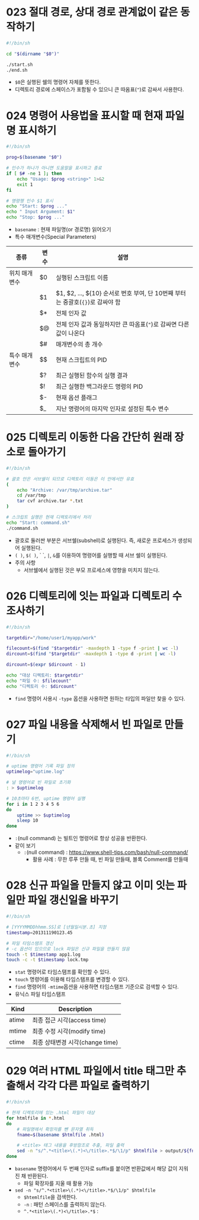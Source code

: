 # 023 절대 경로, 상대 경로 관계없이 같은 동작하기 
```bash
#!/bin/sh

cd "$(dirname "$0")"

./start.sh
./end.sh
```

- `$0`은 실행된 쉘의 명령어 자체를 뜻한다. 
- 디렉토리 경로에 스페이스가 포함될 수 있으니 큰 따옴표(`"`)로 감싸서 사용한다.


# 024 명령어 사용법을 표시할 때 현재 파일명 표시하기 
```bash
#!/bin/sh

prog=$(basename "$0")

# 인수가 하나가 아니면 도움말을 표시하고 종료
if [ $# -ne 1 ]; then 
    echo "Usage: $prog <string>" 1>&2
    exit 1
fi

# 명령행 인수 $1 표시 
echo "Start: $prog ..."
echo " Input Argument: $1"
echo "Stop: $prog ..."
```

- `basename` : 현재 파일명(or 경로명) 읽어오기
- 특수 매개변수(Special Parameters) 

| 종류  | 변수   | 설명  |
|---|---|---|
| 위치 매개변수  | $0  | 실행된 스크립트 이름  |
|   | $1  | $1, $2, ..., ${10} 순서로 번호 부여, 단 10번째 부터는 중괄호(`{}`)로 감싸야 함  |
|   | $*  | 전체 인자 값  |
|   | $@  | 전체 인자 값과 동일하지만 큰 따옴표(`"`)로 감싸면 다른 값이 나온다  |
|   | $#  | 매개변수의 총 개수  |
| 특수 매개변수  | $$  | 현재 스크립트의 PID  |
|   | $?  | 최근 실행된 함수의 실행 결과  |
|   | $!  | 최근 실행한 백그라운드 명령의 PID  |
|   | $-  | 현재 옵션 플래그  |
|   | $_  | 지난 명령어의 마지막 인자로 설정된 특수 변수  |


# 025 디렉토리 이동한 다음 간단히 원래 장소로 돌아가기
```bash
#!/bin/sh

# 괄호 안은 서브쉘이 되므로 디렉토리 이동은 이 안에서만 유효
(
    echo "Archive: /var/tmp/archive.tar"
    cd /var/tmp
    tar cvf archive.tar *.txt
)

# 스크립트 실행은 현재 디렉토리에서 처리 
echo "Start: command.sh"
./command.sh
```

- 괄호로 둘러싼 부분은 서브쉘(subshell)로 실행된다. 즉, 새로운 프로세스가 생성되어 실행된다.
- `( )`, `$( )`, \` \`, `|`, `&`를 이용하여 명령어를 실행할 때 서브 쉘이 실행된다. 
- 주의 사항 
  - 서브쉘에서 실행된 것은 부모 프로세스에 영향을 미치지 않는다. 


# 026 디렉토리에 잇는 파일과 디렉토리 수 조사하기 
```bash 
#!/bin/sh

targetdir="/home/user1/myapp/work"

filecount=$(find "$targetdir" -maxdepth 1 -type f -print | wc -l)
dircount=$(find "$targetdir" -maxdepth 1 -type d -print | wc -l)

dircount=$(expr $dircount - 1)

echo "대상 디렉토리: $targetdir"
echo "파일 수: $filecount"
echo "디렉토리 수: $dircount"
```

- `find` 명령어 사용시 `-type` 옵션을 사용하면 원하는 타입의 파일만 찾을 수 있다. 


# 027 파일 내용을 삭제해서 빈 파일로 만들기 
```bash
#!/bin/sh

# uptime 명령어 기록 파일 정의
uptimelog="uptime.log"

# 널 명령어로 빈 파일로 초기화 
: > $uptimelog

# 10초마타 6번, uptime 명령어 실행
for i in 1 2 3 4 5 6
do
    uptime >> $uptimelog
    sleep 10
done
```

- `:`(null command) 는 빌트인 명령어로 항상 성공을 반환한다. 
- 같이 보기
  - `:`(null command) : https://www.shell-tips.com/bash/null-command/
    - 활용 사례 : 무한 루푸 만들 때, 빈 파일 만들때, 블록 Comment를 만들때 


# 028 신규 파일을 만들지 않고 이미 잇는 파일만 파일 갱신일을 바꾸기 
```bash
#!/bin/sh

# [YYYYMMDDhhmm.SS]로 [년월일시분.초] 지정
timestamp=201311190123.45

# 파일 타임스탬프 갱신
# -c 옵션이 있으므로 lock 파일은 신규 파일을 만들지 않음 
touch -t $timestamp app1.log
touch -c -t $timestamp lock.tmp 
```

- `stat` 명령어로 타임스탬프를 확인할 수 있다.
- `touch` 명령어를 이용해 타임스탬프를 변경할 수 있다. 
- `find` 명령어의 `-mtime`옵션을 사용하면 타임스탬프 기준으로 검색할 수 있다.
- 유닉스 파일 타임스탬프

| Kind | Description |
| --- | --- |
| atime | 최종 접근 시각(access time) | 
| mtime | 최종 수정 시각(modify time) | 
| ctime | 최종 상태변경 시각(change time) | 


# 029 여러 HTML 파일에서 title 태그만 추출해서 각각 다른 파일로 출력하기 
```bash
#!/bin/sh

# 현재 디렉토리에 있는 .html 파일이 대상
for htmlfile in *.html
do
    # 파일명에서 확장자를 뺀 문자열 취득 
    fname=$(basename $htmlfile .html)

    # <title> 태그 내용을 후방참조로 추출, 파일 출력 
    sed -n "s/^.*<title>\(.*)<\/title>.*$/\1/p" $htmlfile > output/${fname}.txt
done
```

- `basename` 명령어에서 두 번째 인자로 suffix를 붙이면 반환값에서 해당 값이 지워진 채 반환된다.
  - 파일 확장자를 지울 때 활용 가능
- `sed -n "s/^.*<title>\(.*)<\/title>.*$/\1/p" $htmlfile`
  - `$htemlfile`을 검색한다.
  - `-n` : 패턴 스페이스를 출력하지 않는다.
  - `^.*<title>\(.*)<\/title>.*$` : <title> 태그를 검색해 값을 패턴 매칭 한다. 
  - `\1` : 후방 참조(또는 역참조)로 tag 내용을 표시한다. 
  - `p` 플래그: 치환이 발생했을 때만 출력한다.  
- 같이 보기
  - Linux sed 사용법 : https://www.lesstif.com/lpt/linux-sed-6979751.html


# 030 특정 디렉토리에서 n일 전부터 m일 전까지 변경된 파일 목록 얻기 
```bash
#!/bin/sh

logdir="/var/log/myapp"

# 4일 전부터 2일 전까지 갱신된 파일 목록을 표시 
find $logdir -name "*.log" -mtime -4 -mtime +1 -print
```

- `find` 명령어의 `-mtime`을 이용해 기간을 지정할 수 있다. 
  - `-n`: n일 전 이후 새로운 
  - `+n`: n일 전까지 


